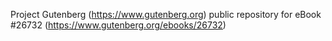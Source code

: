 Project Gutenberg (https://www.gutenberg.org) public repository for eBook #26732 (https://www.gutenberg.org/ebooks/26732)
